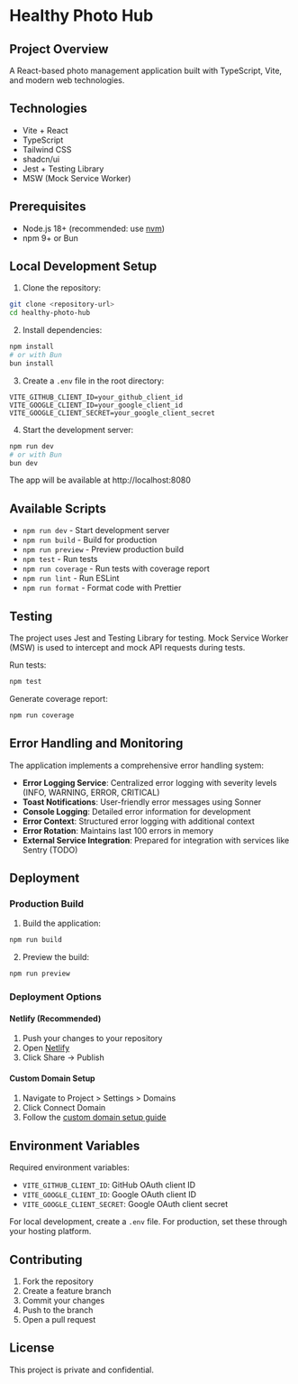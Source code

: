 # Healthy Photo Hub

## Project Overview

A React-based photo management application built with TypeScript, Vite, and modern web technologies.

## Technologies

- Vite + React
- TypeScript
- Tailwind CSS
- shadcn/ui
- Jest + Testing Library
- MSW (Mock Service Worker)

## Prerequisites

- Node.js 18+ (recommended: use [nvm](https://github.com/nvm-sh/nvm#installing-and-updating))
- npm 9+ or Bun

## Local Development Setup

1. Clone the repository:

```bash
git clone <repository-url>
cd healthy-photo-hub
```

2. Install dependencies:

```bash
npm install
# or with Bun
bun install
```

3. Create a `.env` file in the root directory:

```env
VITE_GITHUB_CLIENT_ID=your_github_client_id
VITE_GOOGLE_CLIENT_ID=your_google_client_id
VITE_GOOGLE_CLIENT_SECRET=your_google_client_secret
```

4. Start the development server:

```bash
npm run dev
# or with Bun
bun dev
```

The app will be available at http://localhost:8080

## Available Scripts

- `npm run dev` - Start development server
- `npm run build` - Build for production
- `npm run preview` - Preview production build
- `npm test` - Run tests
- `npm run coverage` - Run tests with coverage report
- `npm run lint` - Run ESLint
- `npm run format` - Format code with Prettier

## Testing

The project uses Jest and Testing Library for testing. Mock Service Worker (MSW) is used to intercept and mock API requests during tests.

Run tests:

```bash
npm test
```

Generate coverage report:

```bash
npm run coverage
```

## Error Handling and Monitoring

The application implements a comprehensive error handling system:

- **Error Logging Service**: Centralized error logging with severity levels (INFO, WARNING, ERROR, CRITICAL)
- **Toast Notifications**: User-friendly error messages using Sonner
- **Console Logging**: Detailed error information for development
- **Error Context**: Structured error logging with additional context
- **Error Rotation**: Maintains last 100 errors in memory
- **External Service Integration**: Prepared for integration with services like Sentry (TODO)

## Deployment

### Production Build

1. Build the application:

```bash
npm run build
```

2. Preview the build:

```bash
npm run preview
```

### Deployment Options

#### Netlify (Recommended)

1. Push your changes to your repository
2. Open [Netlify](https://lovable.dev/projects/839b1640-94c9-4990-a115-94799dc449c5)
3. Click Share -> Publish

#### Custom Domain Setup

1. Navigate to Project > Settings > Domains
2. Click Connect Domain
3. Follow the [custom domain setup guide](https://docs.lovable.dev/tips-tricks/custom-domain#step-by-step-guide)

## Environment Variables

Required environment variables:

- `VITE_GITHUB_CLIENT_ID`: GitHub OAuth client ID
- `VITE_GOOGLE_CLIENT_ID`: Google OAuth client ID
- `VITE_GOOGLE_CLIENT_SECRET`: Google OAuth client secret

For local development, create a `.env` file. For production, set these through your hosting platform.

## Contributing

1. Fork the repository
2. Create a feature branch
3. Commit your changes
4. Push to the branch
5. Open a pull request

## License

This project is private and confidential.
